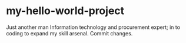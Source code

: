 # my-hello-world-project
Just another man
Information technology and procurement expert; in to coding to expand my skill arsenal.
Commit changes.
